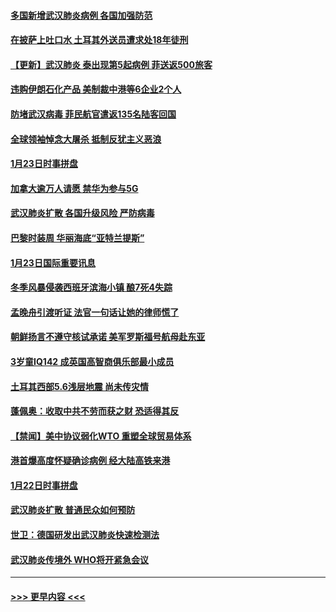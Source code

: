 #### [多国新增武汉肺炎病例 各国加强防范](../pages/prog202/a102760214.md?t=01250155) 
#### [在披萨上吐口水 土耳其外送员遭求处18年徒刑](../pages/prog202/a102759979.md?t=01250155) 
#### [【更新】武汉肺炎 泰出现第5起病例 菲送返500旅客](../pages/prog202/a102758911.md?t=01250155) 
#### [违购伊朗石化产品 美制裁中港等6企业2个人](../pages/prog202/a102759952.md?t=01250155) 
#### [防堵武汉病毒 菲民航官遣返135名陆客回国](../pages/prog202/a102759946.md?t=01250155) 
#### [全球领袖悼念大屠杀 抵制反犹主义恶浪](../pages/prog202/a102759678.md?t=01250155) 
#### [1月23日时事拼盘](../pages/prog202/a102759599.md?t=01250155) 
#### [加拿大逾万人请愿 禁华为参与5G](../pages/prog202/a102759553.md?t=01250155) 
#### [武汉肺炎扩散 各国升级风险 严防病毒](../pages/prog202/a102759400.md?t=01250155) 
#### [巴黎时装周 华丽海底“亚特兰提斯”](../pages/prog202/a102759217.md?t=01250155) 
#### [1月23日国际重要讯息](../pages/prog202/a102759199.md?t=01250155) 
#### [冬季风暴侵袭西班牙滨海小镇 酿7死4失踪](../pages/prog202/a102759119.md?t=01250155) 
#### [孟晚舟引渡听证 法官一句话让她的律师慌了](../pages/prog202/a102759060.md?t=01250155) 
#### [朝鲜扬言不遵守核试承诺 美军罗斯福号航母赴东亚](../pages/prog202/a102759001.md?t=01250155) 
#### [3岁童IQ142 成英国高智商俱乐部最小成员](../pages/prog202/a102758990.md?t=01250155) 
#### [土耳其西部5.6浅层地震 尚未传灾情](../pages/prog202/a102758903.md?t=01250155) 
#### [蓬佩奥：收取中共不劳而获之财 恐适得其反](../pages/prog202/a102758889.md?t=01250155) 
#### [【禁闻】美中协议弱化WTO 重塑全球贸易体系](../pages/prog202/a102758790.md?t=01250155) 
#### [港首爆高度怀疑确诊病例 经大陆高铁来港](../pages/prog202/a102758613.md?t=01250155) 
#### [1月22日时事拼盘](../pages/prog202/a102758615.md?t=01250155) 
#### [武汉肺炎扩散 普通民众如何预防](../pages/prog202/a102758504.md?t=01250155) 
#### [世卫：德国研发出武汉肺炎快速检测法](../pages/prog202/a102758495.md?t=01250155) 
#### [武汉肺炎传境外 WHO将开紧急会议](../pages/prog202/a102758437.md?t=01250155) 

----
#### [ >>> 更早内容 <<< ](../indexes/prog202-earlier.md)
